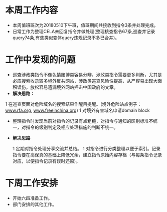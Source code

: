 # 本周工作内容
* 本周值班班次为20180510下午班，值班期间共接收到指令3条并处理完成。
* 日常工作为整理CELA未回复指令并做处理(整理核查指令67条,巡查并记录query74条,有些类似变体query违规记录不多已合并)。

# 工作中发现的问题
* 巡查涉政类指令不像色情赌博类容易分辨，涉政类指令需要更多判断，尤其是必应搜索收录较多境外反共网站，涉政类巡查风险性提高，从严容易出现大面积误伤，放松容易遗漏境外网站抨击中国政府的文章。
* **解决思路：**

1 在巡查页面对危险域名的搜索结果作醒目提醒。(境外危险站点例子：www.rfa.org, www.freeinchina.org)
1 对境外有害域名申请domain block
  
* 整理指令时发现当前对指令的记录有点粗糙，对指令与通知的区别标准不统一，对指令的级别判定及相应处理措施的判断不统一。
* **解决思路**

  1 定期对指令处理分享交流并总结。
  1 对指令进行分类整理以便于索引。记录指令要在高保真的基础上降低冗余，建立指令原始内容存档（与每条指令记录对应，以便指令记录有误时还原)。
  
# 下周工作安排
* 开始六四准备工作。
* 部门安排的其他工作。
